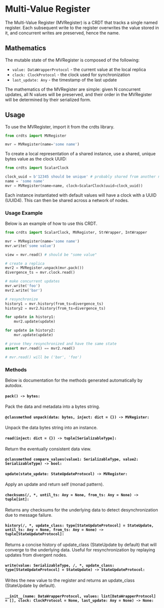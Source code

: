 # Multi-Value Register

The Multi-Value Register (MVRegister) is a CRDT that tracks a single named
register. Each subsequent write to the register overwrites the value stored in
it, and concurrent writes are preserved, hence the name.

## Mathematics

The mutable state of the MVRegister is composed of the following:
- `value: DataWrapperProtocol` - the current value at the local replica
- `clock: ClockProtocol` - the clock used for synchronization
- `last_update: Any` - the timestamp of the last update

The mathematics of the MVRegister are simple: given N concurrent updates, all N
values will be preserved, and their order in the MVRegister will be determined
by their serialized form.

## Usage

To use the MVRegister, import it from the crdts library.

```python
from crdts import MVRegister

mvr = MVRegister(name='some name')
```

To create a local representation of a shared instance, use a shared, unique
bytes value as the clock UUID:

```python
from crdts import ScalarClock

clock_uuid = b'12345 should be unique' # probably shared from another node
name = 'some name'
mvr = MVRegister(name=name, clock=ScalarClock(uuid=clock_uuid))
```

Each instance instantiated with default values will have a clock with a UUID
(UUID4). This can then be shared across a network of nodes.

### Usage Example

Below is an example of how to use this CRDT.

```python
from crdts import ScalarClock, MVRegister, StrWrapper, IntWrapper

mvr = MVRegister(name='some name')
mvr.write('some value')

view = mvr.read() # should be "some value"

# create a replica
mvr2 = MVRegister.unpack(mvr.pack())
divergence_ts = mvr.clock.read()

# make concurrent updates
mvr.write('foo')
mvr2.write('bar')

# resynchronize
history1 = mvr.history(from_ts=divergence_ts)
history2 = mvr2.history(from_ts=divergence_ts)

for update in history1:
    mvr2.update(update)

for update in history2:
    mvr.update(update)

# prove they resynchronized and have the same state
assert mvr.read() == mvr2.read()

# mvr.read() will be ('bar', 'foo')
```

### Methods

Below is documentation for the methods generated automatically by autodox.

#### `pack() -> bytes:`

Pack the data and metadata into a bytes string.

#### `@classmethod unpack(data: bytes, inject: dict = {}) -> MVRegister:`

Unpack the data bytes string into an instance.

#### `read(inject: dict = {}) -> tuple[SerializableType]:`

Return the eventually consistent data view.

#### `@classmethod compare_values(value1: SerializableType, value2: SerializableType) -> bool:`

#### `update(state_update: StateUpdateProtocol) -> MVRegister:`

Apply an update and return self (monad pattern).

#### `checksums(/, *, until_ts: Any = None, from_ts: Any = None) -> tuple[int]:`

Returns any checksums for the underlying data to detect desynchronization due to
message failure.

#### `history(/, *, update_class: type[StateUpdateProtocol] = StateUpdate, until_ts: Any = None, from_ts: Any = None) -> tuple[StateUpdateProtocol]:`

Returns a concise history of update_class (StateUpdate by default) that will
converge to the underlying data. Useful for resynchronization by replaying
updates from divergent nodes.

#### `write(value: SerializableType, /, *, update_class: type[StateUpdateProtocol] = StateUpdate) -> StateUpdateProtocol:`

Writes the new value to the register and returns an update_class (StateUpdate by
default).

#### `__init__(name: DataWrapperProtocol, values: list[DataWrapperProtocol] = [], clock: ClockProtocol = None, last_update: Any = None) -> None:`
